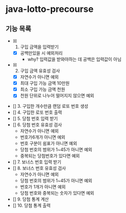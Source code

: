 # java-lotto-precourse

## 기능 목록

- [x] 
    1. 구입 금액을 입력받기

    - [x] 공백만있을 시 예외처리
        - why? 입력값을 받와야하는 데 공백은 입력값이 아님
- [x] 
    2. 구입 금액 유효성 검사

    - [x] 자연수가 아니면 예외
    - [x] 최대 구입 가능 금액 10만원
    - [x] 최소 구입 가능 금액 천원
    - [x] 천원 단위로 나누어 떨어지지 않으면 예외
- [] 3. 구입한 개수만큼 랜덤 로또 번호 생성
- [] 4. 구입한 로또 번호 출력
- [] 5. 당첨 번호 입력 받기
- [] 6. 당첨 번호 유효성 검사
    - 자연수가 아니면 예외
    - 번호가6개가 아니면 예외
    - 번호 구분이 쉼표가 아니면 예외
    - 당첨 번호의 범위가 1~45가 아니면 예외
    - 중복되는 당첨번호가 있다면 예외
- [] 7. 보너스 번호 입력 받기
- [] 8. 보너스 번호 유효성 검사
    - 자연수가 아니면 예외
    - 당첨 번호의 범위가 1~45가 아니면 예외
    - 번호가 1개가 아니면 예외
    - 당첨 번호와 중복되는 숫자가 있다면 예외
- [] 9. 당첨 통계 계산
- [] 10. 당첨 통계 출력
